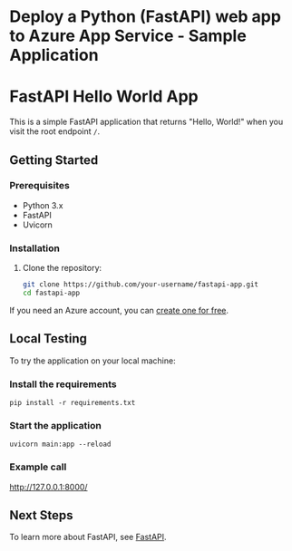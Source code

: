 # Deploy a Python (FastAPI) web app to Azure App Service - Sample Application

# FastAPI Hello World App

This is a simple FastAPI application that returns "Hello, World!" when you visit the root endpoint `/`.

## Getting Started

### Prerequisites

- Python 3.x
- FastAPI
- Uvicorn

### Installation

1. Clone the repository:
   ```bash
   git clone https://github.com/your-username/fastapi-app.git
   cd fastapi-app


If you need an Azure account, you can [create one for free](https://azure.microsoft.com/en-us/free/).

## Local Testing

To try the application on your local machine:

### Install the requirements

`pip install -r requirements.txt`

### Start the application

`uvicorn main:app --reload`

### Example call

http://127.0.0.1:8000/

## Next Steps

To learn more about FastAPI, see [FastAPI](https://fastapi.tiangolo.com/).

